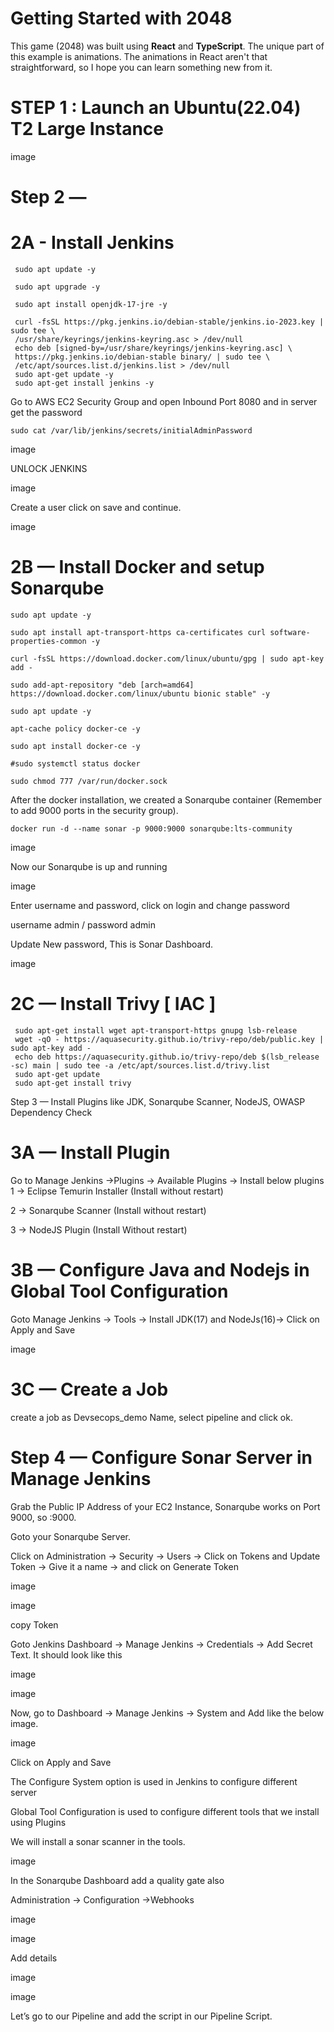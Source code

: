 # Getting Started with 2048

This game (2048) was built using **React** and **TypeScript**. The unique part of this example is animations. The animations in React aren't that straightforward, so I hope you can learn something new from it.


# STEP 1 : Launch an Ubuntu(22.04) T2 Large Instance

image

# Step 2 —

# 2A - Install Jenkins

     sudo apt update -y

     sudo apt upgrade -y 

     sudo apt install openjdk-17-jre -y

     curl -fsSL https://pkg.jenkins.io/debian-stable/jenkins.io-2023.key | sudo tee \
     /usr/share/keyrings/jenkins-keyring.asc > /dev/null
     echo deb [signed-by=/usr/share/keyrings/jenkins-keyring.asc] \
     https://pkg.jenkins.io/debian-stable binary/ | sudo tee \
     /etc/apt/sources.list.d/jenkins.list > /dev/null
     sudo apt-get update -y 
     sudo apt-get install jenkins -y


Go to AWS EC2 Security Group and open Inbound Port 8080 and in
server get the password

<EC2 Public IP Address:8080>

    sudo cat /var/lib/jenkins/secrets/initialAdminPassword

image

UNLOCK JENKINS

image

Create a user click on save and continue.

image

# 2B — Install Docker and setup Sonarqube

    sudo apt update -y

    sudo apt install apt-transport-https ca-certificates curl software-properties-common -y

    curl -fsSL https://download.docker.com/linux/ubuntu/gpg | sudo apt-key add -

    sudo add-apt-repository "deb [arch=amd64] https://download.docker.com/linux/ubuntu bionic stable" -y

    sudo apt update -y

    apt-cache policy docker-ce -y

    sudo apt install docker-ce -y

    #sudo systemctl status docker
 
    sudo chmod 777 /var/run/docker.sock

After the docker installation, we created a Sonarqube container
(Remember to add 9000 ports in the security group).

    docker run -d --name sonar -p 9000:9000 sonarqube:lts-community

image

Now our Sonarqube is up and running

image

Enter username and password, click on login and change password

username admin / password admin

Update New password, This is Sonar Dashboard.

image

# 2C — Install Trivy [ IAC ]

     sudo apt-get install wget apt-transport-https gnupg lsb-release
     wget -qO - https://aquasecurity.github.io/trivy-repo/deb/public.key | sudo apt-key add -
     echo deb https://aquasecurity.github.io/trivy-repo/deb $(lsb_release -sc) main | sudo tee -a /etc/apt/sources.list.d/trivy.list
     sudo apt-get update
     sudo apt-get install trivy

Step 3 — Install Plugins like JDK, Sonarqube Scanner,
NodeJS, OWASP Dependency Check

# 3A — Install Plugin

Go to Manage Jenkins →Plugins → Available Plugins →
Install below plugins
1 → Eclipse Temurin Installer (Install without restart)

2 → Sonarqube Scanner (Install without restart)

3 → NodeJS Plugin (Install Without restart)

# 3B — Configure Java and Nodejs in Global Tool Configuration

Goto Manage Jenkins → Tools → Install JDK(17) and NodeJs(16)→
Click on Apply and Save

image

# 3C — Create a Job

create a job as Devsecops_demo Name, select pipeline and click ok.

# Step 4 — Configure Sonar Server in Manage Jenkins

Grab the Public IP Address of your EC2 Instance, Sonarqube works on
Port 9000, so <Public IP>:9000.

Goto your Sonarqube Server.

Click on Administration → Security → Users → Click on Tokens and
Update Token → Give it a name → and click on Generate Token

image

image

copy Token

Goto Jenkins Dashboard → Manage Jenkins → Credentials → Add Secret
Text. It should look like this

image

image

Now, go to Dashboard → Manage Jenkins → System and Add like the
below image.

image

Click on Apply and Save

The Configure System option is used in Jenkins to configure different
server

Global Tool Configuration is used to configure different tools that we
install using Plugins

We will install a sonar scanner in the tools.

image

In the Sonarqube Dashboard add a quality gate also

Administration → Configuration →Webhooks

image

image

Add details

image

image

Let’s go to our Pipeline and add the script in our Pipeline Script.

